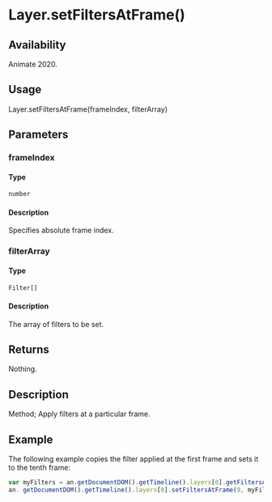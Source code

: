 # Layer.setFiltersAtFrame()

## Availability

Animate 2020.

## Usage

Layer.setFiltersAtFrame(frameIndex, filterArray)

## Parameters

### **frameIndex**

#### Type

```typescript
number
```

#### Description

Specifies absolute frame index.

### **filterArray**

#### Type

```typescript
Filter[]
```

#### Description

The array of filters to be set.

## Returns

Nothing.

## Description

Method; Apply filters at a particular frame.

## Example

The following example copies the filter applied at the first frame and sets it to the tenth frame:

```javascript
var myFilters = an.getDocumentDOM().getTimeline().layers[0].getFiltersAtFrame(0);
an. getDocumentDOM().getTimeline().layers[0].setFiltersAtFrame(9, myFilters);
```
